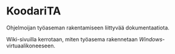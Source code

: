 # KoodariTA
Ohjelmoijan työaseman rakentamiseen liittyvää dokumentaatiota.

Wiki-sivuilla kerrotaan, miten työasema rakennetaan *Windows*-virtuaalikoneeseen.
